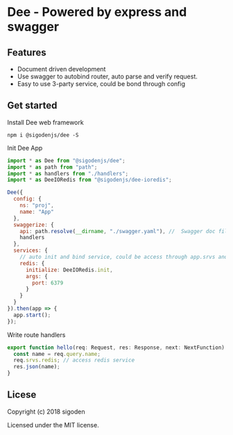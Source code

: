 # Dee - Powered by express and swagger

## Features

- Document driven development
- Use swagger to autobind router, auto parse and verify request.
- Easy to use 3-party service, could be bond through config

## Get started

Install Dee web framework

```
npm i @sigodenjs/dee -S
```

Init Dee App

```js
import * as Dee from "@sigodenjs/dee";
import * as path from "path";
import * as handlers from "./handlers";
import * as DeeIORedis from "@sigodenjs/dee-ioredis";

Dee({
  config: {
    ns: "proj",
    name: "App"
  },
  swaggerize: {
    api: path.resolve(__dirname, "./swagger.yaml"), //  Swagger doc file
    handlers
  },
  services: {
    // auto init and bind service, could be access through app.srvs and req.srvs
    redis: {
      initialize: DeeIORedis.init,
      args: {
        port: 6379
      }
    }
  }
}).then(app => {
  app.start();
});
```

Write route handlers

```js
export function hello(req: Request, res: Response, next: NextFunction) {
  const name = req.query.name;
  req.srvs.redis; // access redis service
  res.json(name);
}
```

## Licese

Copyright (c) 2018 sigoden

Licensed under the MIT license.
